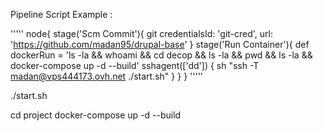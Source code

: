 Pipeline Script Example :

'''''
node{
    stage('Scm Commit'){
        git credentialsId: 'git-cred', url: 'https://github.com/madan95/drupal-base'
    }
    stage('Run Container'){
        def dockerRun = 'ls -la && whoami && cd decop && ls -la && pwd && ls -la && docker-compose up -d --build'
        sshagent(['dd']) {
            sh "ssh -T madan@vps444173.ovh.net ./start.sh"
        }
    }
}
'''''

./start.sh 

cd project
docker-compose up -d --build
